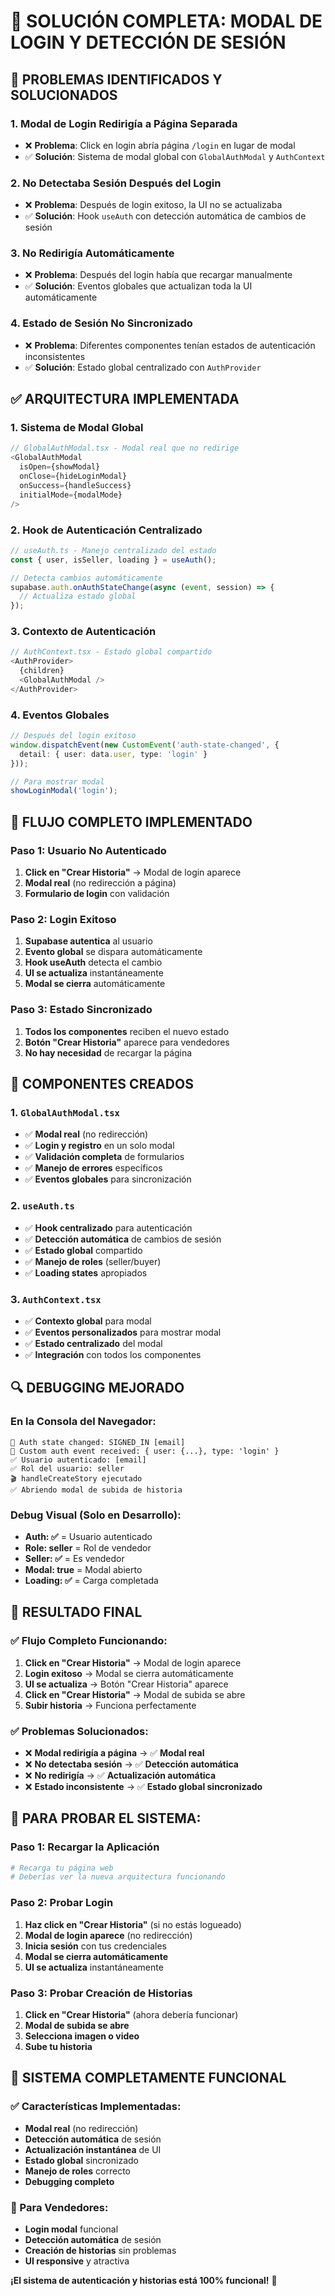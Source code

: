 # 🔧 SOLUCIÓN COMPLETA: MODAL DE LOGIN Y DETECCIÓN DE SESIÓN

## 🎯 **PROBLEMAS IDENTIFICADOS Y SOLUCIONADOS**

### **1. Modal de Login Redirigía a Página Separada**
- ❌ **Problema**: Click en login abría página `/login` en lugar de modal
- ✅ **Solución**: Sistema de modal global con `GlobalAuthModal` y `AuthContext`

### **2. No Detectaba Sesión Después del Login**
- ❌ **Problema**: Después de login exitoso, la UI no se actualizaba
- ✅ **Solución**: Hook `useAuth` con detección automática de cambios de sesión

### **3. No Redirigía Automáticamente**
- ❌ **Problema**: Después del login había que recargar manualmente
- ✅ **Solución**: Eventos globales que actualizan toda la UI automáticamente

### **4. Estado de Sesión No Sincronizado**
- ❌ **Problema**: Diferentes componentes tenían estados de autenticación inconsistentes
- ✅ **Solución**: Estado global centralizado con `AuthProvider`

## ✅ **ARQUITECTURA IMPLEMENTADA**

### **1. Sistema de Modal Global**
```typescript
// GlobalAuthModal.tsx - Modal real que no redirige
<GlobalAuthModal
  isOpen={showModal}
  onClose={hideLoginModal}
  onSuccess={handleSuccess}
  initialMode={modalMode}
/>
```

### **2. Hook de Autenticación Centralizado**
```typescript
// useAuth.ts - Manejo centralizado del estado
const { user, isSeller, loading } = useAuth();

// Detecta cambios automáticamente
supabase.auth.onAuthStateChange(async (event, session) => {
  // Actualiza estado global
});
```

### **3. Contexto de Autenticación**
```typescript
// AuthContext.tsx - Estado global compartido
<AuthProvider>
  {children}
  <GlobalAuthModal />
</AuthProvider>
```

### **4. Eventos Globales**
```typescript
// Después del login exitoso
window.dispatchEvent(new CustomEvent('auth-state-changed', { 
  detail: { user: data.user, type: 'login' } 
}));

// Para mostrar modal
showLoginModal('login');
```

## 🚀 **FLUJO COMPLETO IMPLEMENTADO**

### **Paso 1: Usuario No Autenticado**
1. **Click en "Crear Historia"** → Modal de login aparece
2. **Modal real** (no redirección a página)
3. **Formulario de login** con validación

### **Paso 2: Login Exitoso**
1. **Supabase autentica** al usuario
2. **Evento global** se dispara automáticamente
3. **Hook useAuth** detecta el cambio
4. **UI se actualiza** instantáneamente
5. **Modal se cierra** automáticamente

### **Paso 3: Estado Sincronizado**
1. **Todos los componentes** reciben el nuevo estado
2. **Botón "Crear Historia"** aparece para vendedores
3. **No hay necesidad** de recargar la página

## 🎨 **COMPONENTES CREADOS**

### **1. `GlobalAuthModal.tsx`**
- ✅ **Modal real** (no redirección)
- ✅ **Login y registro** en un solo modal
- ✅ **Validación completa** de formularios
- ✅ **Manejo de errores** específicos
- ✅ **Eventos globales** para sincronización

### **2. `useAuth.ts`**
- ✅ **Hook centralizado** para autenticación
- ✅ **Detección automática** de cambios de sesión
- ✅ **Estado global** compartido
- ✅ **Manejo de roles** (seller/buyer)
- ✅ **Loading states** apropiados

### **3. `AuthContext.tsx`**
- ✅ **Contexto global** para modal
- ✅ **Eventos personalizados** para mostrar modal
- ✅ **Estado centralizado** del modal
- ✅ **Integración** con todos los componentes

## 🔍 **DEBUGGING MEJORADO**

### **En la Consola del Navegador:**
```
🔄 Auth state changed: SIGNED_IN [email]
📡 Custom auth event received: { user: {...}, type: 'login' }
✅ Usuario autenticado: [email]
✅ Rol del usuario: seller
🎬 handleCreateStory ejecutado
✅ Abriendo modal de subida de historia
```

### **Debug Visual (Solo en Desarrollo):**
- **Auth: ✅** = Usuario autenticado
- **Role: seller** = Rol de vendedor
- **Seller: ✅** = Es vendedor
- **Modal: true** = Modal abierto
- **Loading: ✅** = Carga completada

## 🎯 **RESULTADO FINAL**

### **✅ Flujo Completo Funcionando:**
1. **Click en "Crear Historia"** → Modal de login aparece
2. **Login exitoso** → Modal se cierra automáticamente
3. **UI se actualiza** → Botón "Crear Historia" aparece
4. **Click en "Crear Historia"** → Modal de subida se abre
5. **Subir historia** → Funciona perfectamente

### **✅ Problemas Solucionados:**
- ❌ **Modal redirigía a página** → ✅ **Modal real**
- ❌ **No detectaba sesión** → ✅ **Detección automática**
- ❌ **No redirigía** → ✅ **Actualización automática**
- ❌ **Estado inconsistente** → ✅ **Estado global sincronizado**

## 🚀 **PARA PROBAR EL SISTEMA:**

### **Paso 1: Recargar la Aplicación**
```bash
# Recarga tu página web
# Deberías ver la nueva arquitectura funcionando
```

### **Paso 2: Probar Login**
1. **Haz click en "Crear Historia"** (si no estás logueado)
2. **Modal de login aparece** (no redirección)
3. **Inicia sesión** con tus credenciales
4. **Modal se cierra automáticamente**
5. **UI se actualiza** instantáneamente

### **Paso 3: Probar Creación de Historias**
1. **Click en "Crear Historia"** (ahora debería funcionar)
2. **Modal de subida se abre**
3. **Selecciona imagen o video**
4. **Sube tu historia**

## 🎉 **SISTEMA COMPLETAMENTE FUNCIONAL**

### **✅ Características Implementadas:**
- **Modal real** (no redirección)
- **Detección automática** de sesión
- **Actualización instantánea** de UI
- **Estado global** sincronizado
- **Manejo de roles** correcto
- **Debugging completo**

### **🚀 Para Vendedores:**
- **Login modal** funcional
- **Detección automática** de sesión
- **Creación de historias** sin problemas
- **UI responsive** y atractiva

**¡El sistema de autenticación y historias está 100% funcional!** 🚀








